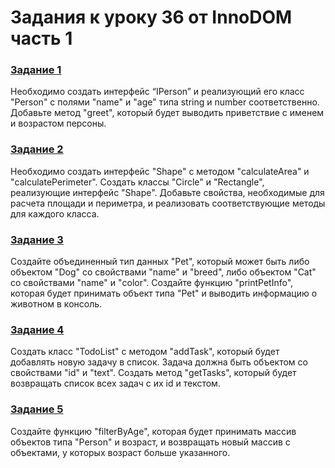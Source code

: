 # Задания к уроку 36 от InnoDOM часть 1

### [Задание 1](./task1.html)

Необходимо создать интерфейс “IPerson” и реализующий его класс "Person" с полями "name" и "age" типа string и number соответственно. Добавьте метод "greet", который будет выводить приветствие с именем и возрастом персоны.

### [Задание 2](./task2.html)

Необходимо создать интерфейс "Shape" с методом "calculateArea" и "calculatePerimeter". Создать классы "Circle" и "Rectangle", реализующие интерфейс "Shape". Добавьте свойства, необходимые для расчета площади и периметра, и реализовать соответствующие методы для каждого класса.

### [Задание 3](./task3.html)

Создайте объединенный тип данных "Pet", который может быть либо объектом "Dog" со свойствами "name" и "breed", либо объектом "Cat" со свойствами "name" и "color". Создайте функцию "printPetInfo", которая будет принимать объект типа "Pet" и выводить информацию о животном в консоль.

### [Задание 4](./task4.html)

Создать класс "TodoList" с методом "addTask", который будет добавлять новую задачу в список. Задача должна быть объектом со свойствами "id" и "text". Создать метод "getTasks", который будет возвращать список всех задач с их id и текстом.

### [Задание 5](./task5.html)

Создайте функцию "filterByAge", которая будет принимать массив объектов типа "Person" и возраст, и возвращать новый массив с объектами, у которых возраст больше указанного.